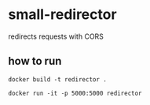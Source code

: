 # small-redirector

redirects requests with CORS

## how to run

```
docker build -t redirector . 
```
```
docker run -it -p 5000:5000 redirector 
```
